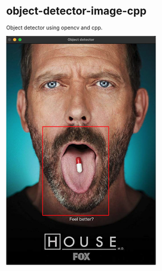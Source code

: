 # object-detector-image-cpp

Object detector using opencv and cpp.

<img src="https://raw.githubusercontent.com/emirdeliz/object-detector-image-cpp/master/docs/demo.png" width="400" height="auto" alt="Object Detector - example"/>
